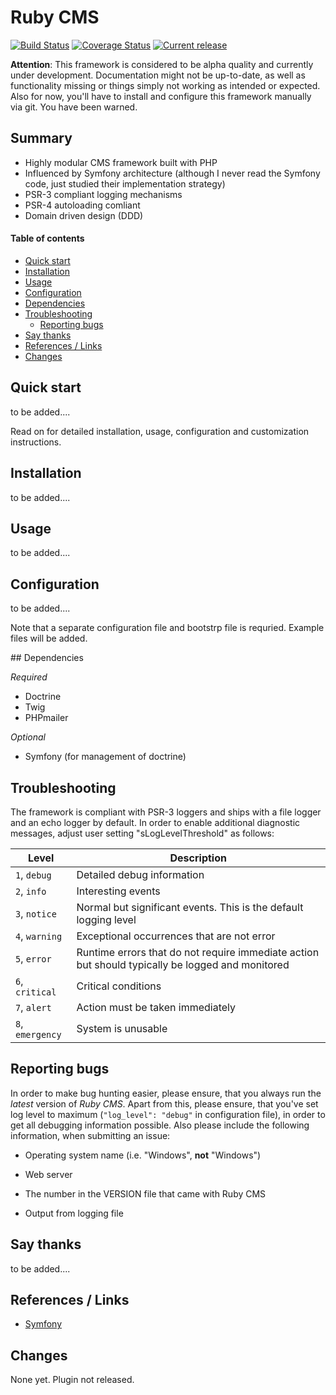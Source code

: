 # Ruby CMS

[![Build Status](https://travis-ci.org/bblue/ruby.svg?branch=develop)](https://travis-ci.org/bblue/ruby)
[![Coverage Status](https://coveralls.io/repos/bblue/ruby/badge.svg?branch=develop&service=github)](https://coveralls.io/github/bblue/ruby?branch=develop)
[![Current release](https://img.shields.io/github/release/bblue/ruby.svg)](https://github.com/bblue/ruby/releases/latest)

**Attention**: This framework is considered to be alpha quality and currently under development. Documentation might not be up-to-date, as well as functionality missing or things simply not working as intended or expected. Also for now, you'll have to install and configure this framework manually via git. You have been warned.

## Summary

 * Highly modular CMS framework built with PHP
 * Influenced by Symfony architecture (although I never read the Symfony code, just studied their implementation strategy)
 * PSR-3 compliant logging mechanisms
 * PSR-4 autoloading comliant
 * Domain driven design (DDD)

#### Table of contents

* [Quick start](#quick-start)
* [Installation](#installation)
* [Usage](#usage)
* [Configuration](#configuration)
* [Dependencies](#dependencies)
* [Troubleshooting](#troubleshooting)
	+ [Reporting bugs](#troubleshooting-reporting-bugs)
* [Say thanks](#say-thanks)
* [References / Links](#references-links)
* [Changes](#changes)

<a name="quick-start" />

## Quick start

to be added....

Read on for detailed installation, usage, configuration and customization instructions.

<a name="installation" />

## Installation

to be added....


<a name="usage" />

## Usage

to be added....

<a name="configuration" />

## Configuration

to be added....

Note that a separate configuration file and bootstrp file is requried. Example files will be added.

<a name="configuration-key-bindings" />

<a name="dependencies" />
## Dependencies

_Required_
 
 * Doctrine
 * Twig
 * PHPmailer
 
_Optional_

 * Symfony (for management of doctrine)

<a name="troubleshooting" />

## Troubleshooting

The framework is compliant with PSR-3 loggers and ships with a file logger and an echo logger by default. In order to enable additional diagnostic messages, adjust user setting "sLogLevelThreshold" as follows:

| Level                     | Description                                                                                       |
| ------------------------- | ------------------------------------------------------------------------------------------------- |
| `1`, `debug`              | Detailed debug information                                                                        |
| `2`, `info`               | Interesting events                                                                                |
| `3`, `notice`             | Normal but significant events. This is the default logging level                                  |
| `4`, `warning`            | Exceptional occurrences that are not error                                                        |
| `5`, `error`              | Runtime errors that do not require immediate action but should typically be logged and monitored  |
| `6`, `critical`           | Critical conditions|                                                                              |
| `7`, `alert`              | Action must be taken immediately                                                                  |
| `8`, `emergency`          | System is unusable                                                                                |

<a name="reporting-bugs" />

## Reporting bugs

In order to make bug hunting easier, please ensure, that you always run the *latest* version of *Ruby CMS*. Apart from this, please ensure, that you've set log level to maximum (`"log_level": "debug"` in configuration file), in order to get all debugging information possible. Also please include the following information, when submitting an issue:

* Operating system name (i.e. "Windows", **not** "Windows")

* Web server

* The number in the VERSION file that came with Ruby CMS

* Output from logging file



<a name="say-thanks" />

## Say thanks

to be added....

<a name="changes" />

## References / Links

* [Symfony](https://github.com/Symfony)

## Changes

None yet. Plugin not released.
